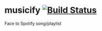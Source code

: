 # musicify [![Build Status](https://travis-ci.org/simeg/musicify.svg?branch=master)](https://travis-ci.org/simeg/musicify)
Face to Spotify song/playlist
